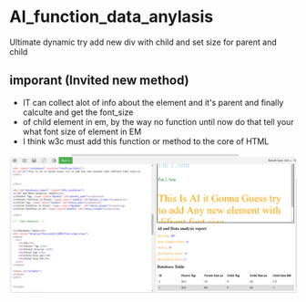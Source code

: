 # AI_function_data_anylasis

Ultimate dynamic try add new div with child and set size for parent and child

## imporant (Invited new method)

*  IT can collect alot of info about the element and it's parent and finally calculte and get the font_size
*  of child element in em, by the way no function until now do that tell your what font size of element in EM
*  I think w3c must add this function or method to the core of HTML 

<img src="fapp1.PNG">
